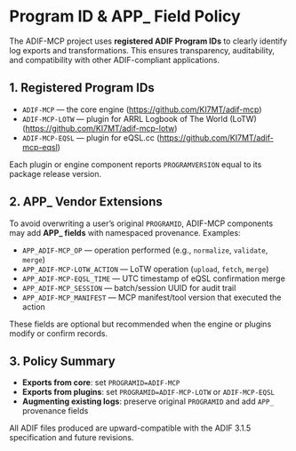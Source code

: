 # Program ID & APP_ Field Policy

The ADIF-MCP project uses **registered ADIF Program IDs** to clearly identify log exports and transformations. This ensures transparency, auditability, and compatibility with other ADIF-compliant applications.

## 1. Registered Program IDs

- `ADIF-MCP` — the core engine (https://github.com/KI7MT/adif-mcp)
- `ADIF-MCP-LOTW` — plugin for ARRL Logbook of The World (LoTW) (https://github.com/KI7MT/adif-mcp-lotw)
- `ADIF-MCP-EQSL` — plugin for eQSL.cc (https://github.com/KI7MT/adif-mcp-eqsl)

Each plugin or engine component reports `PROGRAMVERSION` equal to its package release version.

## 2. APP_ Vendor Extensions

To avoid overwriting a user’s original `PROGRAMID`, ADIF-MCP components may add **APP_ fields** with namespaced provenance. Examples:

- `APP_ADIF-MCP_OP` — operation performed (e.g., `normalize`, `validate`, `merge`)
- `APP_ADIF-MCP-LOTW_ACTION` — LoTW operation (`upload`, `fetch`, `merge`)
- `APP_ADIF-MCP-EQSL_TIME` — UTC timestamp of eQSL confirmation merge
- `APP_ADIF-MCP_SESSION` — batch/session UUID for audit trail
- `APP_ADIF-MCP_MANIFEST` — MCP manifest/tool version that executed the action

These fields are optional but recommended when the engine or plugins modify or confirm records.

## 3. Policy Summary

- **Exports from core**: set `PROGRAMID=ADIF-MCP`
- **Exports from plugins**: set `PROGRAMID=ADIF-MCP-LOTW` or `ADIF-MCP-EQSL`
- **Augmenting existing logs**: preserve original `PROGRAMID` and add `APP_` provenance fields

All ADIF files produced are upward-compatible with the ADIF 3.1.5 specification and future revisions.
